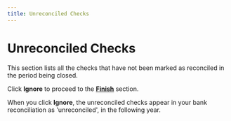 ```yaml
---
title: Unreconciled Checks
---
```


# Unreconciled Checks


This section lists all the checks that have not been marked as reconciled in the period being closed.


Click **Ignore** to proceed to the [**Finish**]({{site.acc_baseurl}}/year-end-closing/year-close-wizard/finish_year_close_wizard.html) section.


When you click **Ignore**, the unreconciled checks appear in your bank reconciliation as 'unreconciled', in the following year.
